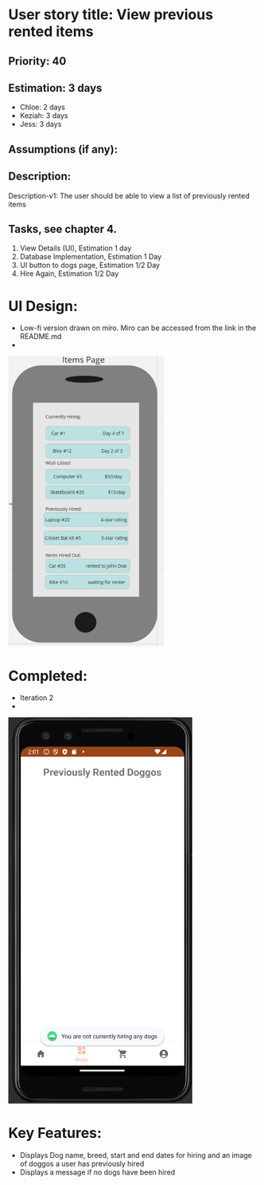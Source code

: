 
# User story title: View previous rented items


## Priority: 40

## Estimation: 3 days

* Chloe: 2 days
* Keziah: 3 days
* Jess: 3 days

## Assumptions (if any):

## Description: 
Description-v1: The user should be able to view a list of previously rented items

## Tasks, see chapter 4.

1. View Details (UI), Estimation 1 day
2. Database Implementation, Estimation 1 Day
3. UI button to dogs page, Estimation 1/2 Day
4. Hire Again, Estimation 1/2 Day


# UI Design:
* Low-fi version drawn on miro. Miro can be accessed from the link in the README.md
* 
![image](/images/items_page_mockup.png)

# Completed:
* Iteration 2
*
![image](/images/previously_hired_finished.png)

# Key Features:
* Displays Dog name, breed, start and end dates for hiring and an image of doggos a user has previously hired
* Displays a message if no dogs have been hired 
